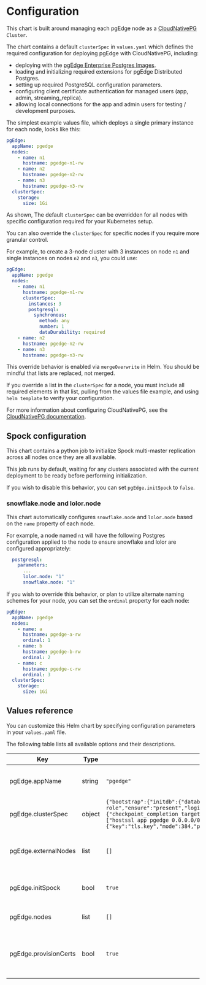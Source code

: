 # Configuration

This chart is built around managing each pgEdge node as a [CloudNativePG](https://cloudnative-pg.io/) `Cluster`.

The chart contains a default `clusterSpec` in `values.yaml` which defines the required configuration for deploying pgEdge with CloudNativePG, including:

- deploying with the [pgEdge Enterprise Postgres Images](https://github.com/pgedge/postgres-images).
- loading and initializing required extensions for pgEdge Distributed Postgres.
- setting up required PostgreSQL configuration parameters.
- configuring client certificate authentication for managed users (app, admin, streaming_replica).
- allowing local connections for the app and admin users for testing / development purposes.

The simplest example values file, which deploys a single primary instance for each node, looks like this:

```yaml
pgEdge:
  appName: pgedge
  nodes:
    - name: n1
      hostname: pgedge-n1-rw
    - name: n2
      hostname: pgedge-n2-rw
    - name: n3
      hostname: pgedge-n3-rw
  clusterSpec:
    storage:
      size: 1Gi
```

As shown, The default `clusterSpec` can be overridden for all nodes with specific configuration required for your Kubernetes setup.

You can also override the `clusterSpec` for specific nodes if you require more granular control.

For example, to create a 3-node cluster with 3 instances on node `n1` and single instances on nodes `n2` and `n3`, you could use:

```yaml
pgEdge:
  appName: pgedge
  nodes:
    - name: n1
      hostname: pgedge-n1-rw
      clusterSpec:
        instances: 3
        postgresql:
          synchronous:
            method: any
            number: 1
            dataDurability: required
    - name: n2
      hostname: pgedge-n2-rw
    - name: n3
      hostname: pgedge-n3-rw
```

This override behavior is enabled via `mergeOverwrite` in Helm. You should be mindful that lists are replaced, not merged.

If you override a list in the `clusterSpec` for a node, you must include all required elements in that list, pulling from the values file example, and using `helm template` to verify your configuration.

For more information about configuring CloudNativePG, see the [CloudNativePG documentation](https://cloudnative-pg.io/docs/).

## Spock configuration

This chart contains a python job to initialize Spock multi-master replication across all nodes once they are all available.

This job runs by default, waiting for any clusters associated with the current deployment to be ready before performing initialization.

If you wish to disable this behavior, you can set `pgEdge.initSpock` to `false`.

### snowflake.node and lolor.node

This chart automatically configures `snowflake.node` and `lolor.node` based on the `name` property of each node.

For example, a node named `n1` will have the following Postgres configuration applied to the node to ensure snowflake and lolor are configured appropriately:

```yaml
  postgresql:
    parameters:
      ...
      lolor.node: "1"
      snowflake.node: "1"
```

If you wish to override this behavior, or plan to utilize alternate naming schemes for your node, you can set the `ordinal` property for each node:

```yaml
pgEdge:
  appName: pgedge
  nodes:
    - name: a
      hostname: pgedge-a-rw
      ordinal: 1
    - name: b
      hostname: pgedge-b-rw
      ordinal: 2
    - name: c
      hostname: pgedge-c-rw
      ordinal: 3
  clusterSpec:
    storage:
      size: 1Gi
```

## Values reference

You can customize this Helm chart by specifying configuration parameters in your `values.yaml` file.

The following table lists all available options and their descriptions.

| Key | Type | Default | Description |
|-----|------|---------|-------------|
| pgEdge.appName | string | `"pgedge"` | Determines the name of resources in the pgEdge cluster. Many other values are derived from this name, so it must be less than or equal to 26 characters in length. |
| pgEdge.clusterSpec | object | `{"bootstrap":{"initdb":{"database":"app","encoding":"UTF8","owner":"app","postInitApplicationSQL":["CREATE EXTENSION spock;"],"postInitSQL":[],"postInitTemplateSQL":[]}},"certificates":{"clientCASecret":"client-ca-key-pair","replicationTLSSecret":"streaming-replica-client-cert"},"imageName":"ghcr.io/pgedge/pgedge-postgres:17-spock5-standard","imagePullPolicy":"Always","instances":1,"managed":{"roles":[{"comment":"Admin role","ensure":"present","login":true,"name":"admin","superuser":true}]},"postgresql":{"parameters":{"checkpoint_completion_target":"0.9","checkpoint_timeout":"15min","dynamic_shared_memory_type":"posix","hot_standby_feedback":"on","spock.allow_ddl_from_functions":"on","spock.conflict_log_level":"DEBUG","spock.conflict_resolution":"last_update_wins","spock.enable_ddl_replication":"on","spock.include_ddl_repset":"on","spock.save_resolutions":"on","track_commit_timestamp":"on","track_io_timing":"on","wal_level":"logical","wal_sender_timeout":"5s"},"pg_hba":["hostssl app pgedge 0.0.0.0/0 cert","hostssl app admin 0.0.0.0/0 cert","hostssl app app 0.0.0.0/0 cert","hostssl all streaming_replica all cert map=cnpg_streaming_replica"],"pg_ident":["local postgres admin","local postgres app"],"shared_preload_libraries":["pg_stat_statements","snowflake","spock"]},"projectedVolumeTemplate":{"sources":[{"secret":{"items":[{"key":"tls.crt","mode":384,"path":"pgedge/certificates/tls.crt"},{"key":"tls.key","mode":384,"path":"pgedge/certificates/tls.key"},{"key":"ca.crt","mode":384,"path":"pgedge/certificates/ca.crt"}],"name":"pgedge-client-cert"}}]}}` | Default CloudNativePG Cluster specification applied to all nodes, which can be overridden on a per-node basis using the `clusterSpec` field in each node definition. |
| pgEdge.externalNodes | list | `[]` | Configuration for nodes that are part of the pgEdge cluster, but managed externally to this Helm chart. This can be leverage for multi-cluster deployments or to wire up existing CloudNativePG Clusters to a pgEdge cluster. |
| pgEdge.initSpock | bool | `true` | Whether or not to run the init-spock job to initialize the pgEdge nodes and subscriptions In multi-cluster deployments, this should only be set to true on the last cluster to be deployed. |
| pgEdge.nodes | list | `[]` | Configuration for each node in the pgEdge cluster. Each node will be deployed as a separate CloudNativePG Cluster. |
| pgEdge.provisionCerts | bool | `true` | Whether to deploy cert-manager to manage TLS certificates for the cluster. If false, you must provide your own TLS certificates by creating the secrets defined in `clusterSpec.certificates.clientCASecret` and `clusterSpec.certificates.replicationTLSSecret`. |